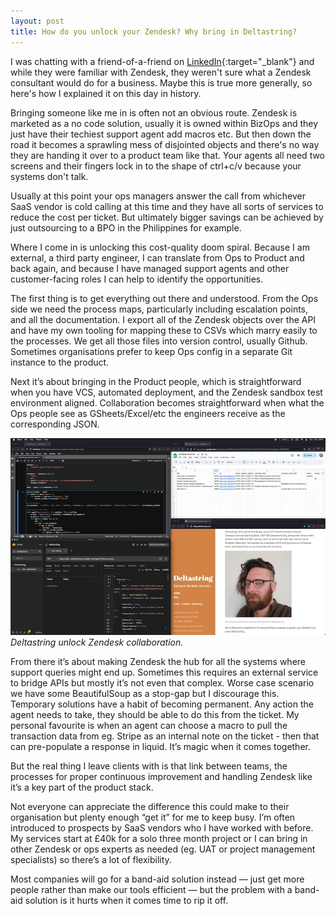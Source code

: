 ```yaml
---
layout: post
title: How do you unlock your Zendesk? Why bring in Deltastring?
---
```


I was chatting with a friend-of-a-friend on [LinkedIn](https://www.linkedin.com/in/nicoboyce/){:target="_blank"} and while they were familiar with Zendesk, they weren't sure what a Zendesk consultant would do for a business. Maybe this is true more generally, so here's how I explained it on this day in history.

Bringing someone like me in is often not an obvious route. Zendesk is marketed as a no code solution, usually it is owned within BizOps and they just have their techiest support agent add macros etc. But then down the road it becomes a sprawling mess of disjointed objects<!--excerpt-end--> and there's no way they are handing it over to a product team like that. Your agents all need two screens and their fingers lock in to the shape of ctrl+c/v because your systems don't talk.

Usually at this point your ops managers answer the call from whichever SaaS vendor is cold calling at this time and they have all sorts of services to reduce the cost per ticket. But ultimately bigger savings can be achieved by just outsourcing to a BPO in the Philippines for example.

Where I come in is unlocking this cost-quality doom spiral. Because I am external, a third party engineer, I can translate from Ops to Product and back again, and because I have managed support agents and other customer-facing roles I can help to identify the opportunities.

The first thing is to get everything out there and understood. From the Ops side we need the process maps, particularly including escalation points, and all the documentation. I export all of the Zendesk objects over the API and have my own tooling for mapping these to CSVs which marry easily to the processes. We get all those files into version control, usually Github. Sometimes organisations prefer to keep Ops config in a separate Git instance to the product.

Next it’s about bringing in the Product people, which is straightforward when you have VCS, automated deployment, and the Zendesk sandbox test environment aligned. Collaboration becomes straightforward when what the Ops people see as GSheets/Excel/etc the engineers receive as the corresponding JSON.


![Deltastring unlock Zendesk collaboration.](/public/img/zendesk-integration-development-deltastring.jpeg)
*Deltastring unlock Zendesk collaboration.*

From there it’s about making Zendesk the hub for all the systems where support queries might end up. Sometimes this requires an external service to bridge APIs but mostly it’s not even that complex. Worse case scenario we have some BeautifulSoup as a stop-gap but I discourage this. Temporary solutions have a habit of becoming permanent. Any action the agent needs to take, they should be able to do this from the ticket. My personal favourite is when an agent can choose a macro to pull the transaction data from eg. Stripe as an internal note on the ticket - then that can pre-populate a response in liquid. It’s magic when it comes together.

But the real thing I leave clients with is that link between teams, the processes for proper continuous improvement and handling Zendesk like it’s a key part of the product stack.

Not everyone can appreciate the difference this could make to their organisation but plenty enough “get it” for me to keep busy. I’m often introduced to prospects by SaaS vendors who I have worked with before. My services start at £40k for a solo three month project or I can bring in other Zendesk or ops experts as needed (eg. UAT or project management specialists) so there’s a lot of flexibility.

Most companies will go for a band-aid solution instead — just get more people rather than make our tools efficient — but the problem with a band-aid solution is it hurts when it comes time to rip it off.